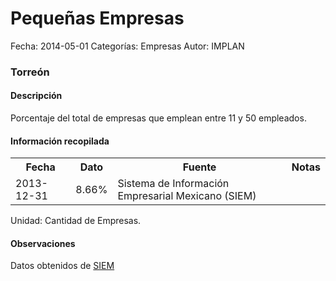 Pequeñas Empresas
=====

Fecha: 2014-05-01
Categorías: Empresas
Autor: IMPLAN

### Torreón

#### Descripción

Porcentaje del total de empresas que emplean entre 11 y 50 empleados.

#### Información recopilada

<table class="table table-hover table-bordered">
  <tr><th>Fecha</th><th>Dato</th><th>Fuente</th><th>Notas</th></tr>
  <tr><td>2013-12-31</td><td>8.66%</td><td>Sistema de Información Empresarial Mexicano (SIEM)</td><td></td></tr>
</table>

Unidad: Cantidad de Empresas.

#### Observaciones

Datos obtenidos de [SIEM](http://www.siem.gob.mx/siem/estadisticas/EstadoTamanoPublico.asp?p=1)
